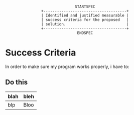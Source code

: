                                    STARTSPEC
                    +-------------------------------------+
                    | Identified and justified measurable |
                    | success criteria for the proposed   |
                    | solution.                           |
                    +-------------------------------------+
                                    ENDSPEC

Success Criteria
================

In order to make sure my program works properly, i have to:

Do this
-------

| blah | bleh| 
|----|---|
|blp|Bloo|
